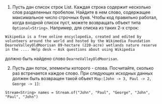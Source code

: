1. Пусть дан список строк List<String>. Каждая строка содержит несколько слов разделенных пробелом.
 Найдите в нем слово, содержащее максимальное число строчных букв. Чтобы код правильно работал, 
когда входной список пуст, можете возвращать объект типа `Optional<String>`.
Например, для списка из таких 2-х строк:
```
Wikipedia is a free online encyclopedia, created and edited by volunteers around the world and hosted by the Wikimedia Foundation
DearneValleyOldMoorisan 89-hectare (220-acre) wetlands nature reserve in the .... Help desk – Ask questions about using Wikipedia
```
должно быть найдено слово `DearneValleyOldMoorisan`.

2. Пусть дан поток, элементы которого - слова. Посчитайте, сколько раз 
встречается каждое слово. 
При следующих исходных данных должен быть возвращен такой объект 
`Мар:[John -> 3, Paul -> 2, George -> 1]`:
```
Stream<String> names = Stream.of("John", "Paul", "George", "John", "Paul", "John")
```